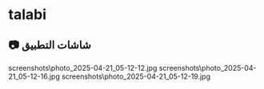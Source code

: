 # talabi
## 📷 **شاشات التطبيق**
screenshots\photo_2025-04-21_05-12-12.jpg
screenshots\photo_2025-04-21_05-12-16.jpg
screenshots\photo_2025-04-21_05-12-19.jpg
